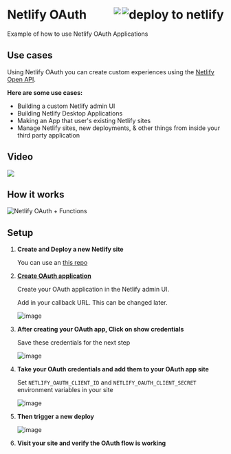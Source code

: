 <h1> Netlify OAuth
<a href="https://app.netlify.com/start/deploy?repository=https://github.com/netlify-labs/oauth-example">
  <img align="right" src="https://camo.githubusercontent.com/be2eb66bb727e25655f1dcff88c2fdca82a77513/68747470733a2f2f7777772e6e65746c6966792e636f6d2f696d672f6465706c6f792f627574746f6e2e737667" class="deploy-button" alt="deploy to netlify">
</a>
<a href='https://app.netlify.com/sites/oauth-example/deploys'><img align="right" src='https://api.netlify.com/api/v1/badges/ff09f383-7ad2-4b9e-a14d-cc4a868f16c4/deploy-status'/></a>
</h1>

Example of how to use Netlify OAuth Applications

## Use cases

Using Netlify OAuth you can create custom experiences using the [Netlify Open API](https://open-api.netlify.com/#/default).

**Here are some use cases:**

- Building a custom Netlify admin UI
- Building Netlify Desktop Applications
- Making an App that user's existing Netlify sites
- Manage Netlify sites, new deployments, & other things from inside your third party application

## Video

<a href="https://www.youtube.com/watch?v=LN8cL2yPR3c"><img src="https://user-images.githubusercontent.com/532272/54240254-c75f9480-44da-11e9-8d76-b79bc7323b59.png" /></a>

## How it works

![Netlify OAuth + Functions](https://user-images.githubusercontent.com/532272/54178445-106c0600-4453-11e9-998f-564a521dfc6b.png)

## Setup

1. **Create and Deploy a new Netlify site**

    You can use an [this repo](https://app.netlify.com/start/deploy?repository=https://github.com/netlify-labs/oauth-example)

2. **[Create OAuth application](https://app.netlify.com/account/applications)**

    Create your OAuth application in the Netlify admin UI.

    Add in your callback URL. This can be changed later.

    ![image](https://user-images.githubusercontent.com/532272/53382433-3066da00-3929-11e9-978a-74d802c212db.png)

3. **After creating your OAuth app, Click on show credentials**

    Save these credentials for the next step

    ![image](https://user-images.githubusercontent.com/532272/53382437-3957ab80-3929-11e9-9cbf-b812cd04c2c7.png)

4. **Take your OAuth credentials and add them to your OAuth app site**

    Set `NETLIFY_OAUTH_CLIENT_ID` and `NETLIFY_OAUTH_CLIENT_SECRET` environment variables in your site

    ![image](https://user-images.githubusercontent.com/532272/53382472-53918980-3929-11e9-9d24-598247b5f2c6.png)

5. **Then trigger a new deploy**

    ![image](https://user-images.githubusercontent.com/532272/53382490-6015e200-3929-11e9-9f6b-92be59d78e59.png)


6. **Visit your site and verify the OAuth flow is working**

